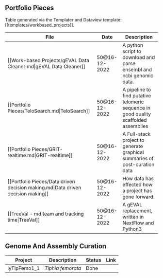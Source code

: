 
## Portfolio Pieces
Table generated via the Templater and Dataview template: [[templates/workbased_projects]].

| File                                                                             | Date          | Description                                                                          |
| -------------------------------------------------------------------------------- | ------------- | ------------------------------------------------------------------------------------ |
| [[Work-based Projects/gEVAL Data Cleaner.md\|gEVAL Data Cleaner]]                | 50@16-12-2022 | A python script to download and parse ensembl and ncbi genomic data.                 |
| [[Portfolio Pieces/TeloSearch.md\|TeloSearch]]                                   | 50@16-12-2022 | A pipeline to find putative telomeric sequence in good quality scaffolded assemblies |
| [[Portfolio Pieces/GRIT-realtime.md\|GRIT-realtime]]                             | 50@16-12-2022 | A Full-stack project to generate graphical summaries of post-curation data           |
| [[Portfolio Pieces/Data driven decision making.md\|Data driven decision making]] | 50@16-12-2022 | How data has effected how a project has gone forward.                                |
| [[TreeVal - md team and tracking time\|TreeVal]]                                      | 50@16-12-2022 | A gEVAL replacement, written in NextFlow and Python3                                 |





## Genome And Assembly Curation
| Project | Description | Status | Link |
|---|---|---|---|
| iyTipFemo1_1 | _Tiphia femorata_ | Done | |

